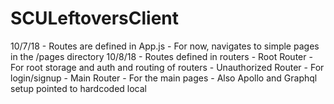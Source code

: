 # SCULeftoversClient


10/7/18
    - Routes are defined in App.js
        - For now, navigates to simple pages in the /pages directory
10/8/18
    - Routes defined in routers
        - Root Router
            -For root storage and auth and routing of routers
        - Unauthorized Router
            - For login/signup
        - Main Router
            - For the main pages
    - Also Apollo and Graphql setup pointed to hardcoded local
